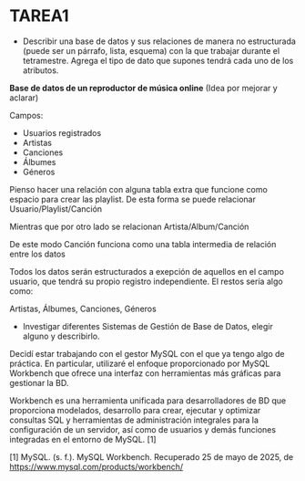 # TAREA1
- Describir una base de datos y sus relaciones de manera no estructurada (puede ser un párrafo, lista, esquema) con la que trabajar durante el tetramestre. Agrega el tipo de dato que supones tendrá cada uno de los atributos.

**Base de datos de un reproductor de música online**
(Idea por mejorar y aclarar)

Campos:
- Usuarios registrados
- Artistas
- Canciones
- Álbumes
- Géneros

Pienso hacer una relación con alguna tabla extra que funcione como espacio para crear las playlist. De esta forma se puede relacionar Usuario/Playlist/Canción

Mientras que por otro lado se relacionan Artista/Album/Canción

De este modo Canción funciona como una tabla intermedia de relación entre los datos

Todos los datos serán estructurados a exepción de aquellos en el campo usuario, que tendrá su propio registro independiente. El restos sería algo como:

Artistas, Álbumes, Canciones, Géneros

- Investigar diferentes Sistemas de Gestión de Base de Datos, elegir alguno y describirlo.

Decidí estar trabajando con el gestor MySQL con el que ya tengo algo de práctica. En particular, utilizaré el enfoque proporcionado por MySQL Workbench que ofrece una interfaz con herramientas más gráficas para gestionar la BD.

Workbench es una herramienta unificada para desarrolladores de BD que proporciona modelados, desarrollo para crear, ejecutar y optimizar consultas SQL y herramientas de administración integrales para la configuración de un servidor, así como de usuarios y demás funciones integradas en el entorno de MySQL. [1]

[1] MySQL. (s. f.). MySQL Workbench. Recuperado 25 de mayo de 2025, de https://www.mysql.com/products/workbench/